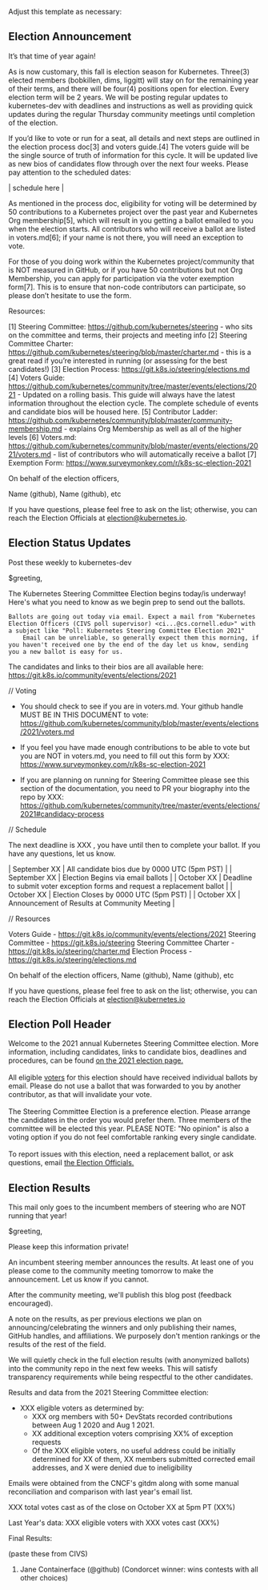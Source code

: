 Adjust this template as necessary:

## Election Announcement

It’s that time of year again!

As is now customary, this fall is election season for Kubernetes. Three(3) elected members (bobkillen, dims, liggitt) will stay on for the remaining year of their terms, and there will be four(4) positions open for election. Every election term will be 2 years. We will be posting regular updates to kubernetes-dev with deadlines and instructions as well as providing quick updates during the regular Thursday community meetings until completion of the election.

If you’d like to vote or run for a seat, all details and next steps are outlined in the election process doc[3] and voters guide.[4] The voters guide will be the single source of truth of information for this cycle. It will be updated live as new bios of candidates flow through over the next four weeks. Please pay attention to the scheduled dates:

| schedule here |

As mentioned in the process doc, eligibility for voting will be determined by 50 contributions to a Kubernetes project over the past year and Kubernetes Org membership[5], which will result in you getting a ballot emailed to you when the election starts. All contributors who will receive a ballot are listed in voters.md[6]; if your name is not there, you will need an exception to vote.

For those of you doing work within the Kubernetes project/community that is NOT measured in GitHub, or if you have 50 contributions but not Org Membership, you can apply for participation via the voter exemption form[7]. This is to ensure that non-code contributors can participate, so please don’t hesitate to use the form.

Resources:


[1] Steering Committee:  https://github.com/kubernetes/steering - who sits on the committee and terms, their projects and meeting info
[2] Steering Committee Charter: https://github.com/kubernetes/steering/blob/master/charter.md  - this is a great read if you’re interested in running (or assessing for the best candidates!)
[3] Election Process: https://git.k8s.io/steering/elections.md 
[4] Voters Guide: https://github.com/kubernetes/community/tree/master/events/elections/2021 - Updated on a rolling basis. This guide will always have the latest information throughout the election cycle. The complete schedule of events and candidate bios will be housed here.
[5] Contributor Ladder: https://github.com/kubernetes/community/blob/master/community-membership.md -  explains Org Membership as well as all of the higher levels
[6] Voters.md: https://github.com/kubernetes/community/blob/master/events/elections/2021/voters.md -  list of contributors who will automatically receive a ballot
[7] Exemption Form: https://www.surveymonkey.com/r/k8s-sc-election-2021


On behalf of the election officers,

Name (github), Name (github), etc

If you have questions, please feel free to ask on the list; otherwise, you can reach the Election Officials at election@kubernetes.io.

## Election Status Updates

Post these weekly to kubernetes-dev

$greeting,

The Kubernetes Steering Committee Election begins today/is underway! Here's what you need to know as we begin prep to send out the ballots.

    Ballots are going out today via email. Expect a mail from "Kubernetes Election Officers (CIVS poll supervisor) <ci...@cs.cornell.edu>" with a subject like "Poll: Kubernetes Steering Committee Election 2021"
        Email can be unreliable, so generally expect them this morning, if you haven't received one by the end of the day let us know, sending you a new ballot is easy for us.

The candidates and links to their bios are all available here: https://git.k8s.io/community/events/elections/2021

// Voting

- You should check to see if you are in voters.md. Your github handle MUST BE IN THIS DOCUMENT to vote: https://github.com/kubernetes/community/blob/master/events/elections/2021/voters.md

- If you feel you have made enough contributions to be able to vote but you are NOT in voters.md, you need to fill out this form by XXX: https://www.surveymonkey.com/r/k8s-sc-election-2021

- If you are planning on running for Steering Committee please see this section of the documentation, you need to PR your biography into the repo by XXX: https://github.com/kubernetes/community/tree/master/events/elections/2021#candidacy-process


// Schedule

The next deadline is XXX , you have until then to complete your ballot. If you have any questions, let us know.

| September XX | All candidate bios due by 0000 UTC (5pm PST) |
| September XX | Election Begins via email ballots |
| October XX   | Deadline to submit voter exception forms and request a replacement ballot |
| October XX   | Election Closes by 0000 UTC (5pm PST) |
| October XX   | Announcement of Results at Community Meeting |


// Resources

Voters Guide - https://git.k8s.io/community/events/elections/2021
Steering Committee -  https://git.k8s.io/steering
Steering Committee Charter - https://git.k8s.io/steering/charter.md
Election Process - https://git.k8s.io/steering/elections.md

On behalf of the election officers,
Name (github), Name (github), etc

If you have questions, please feel free to ask on the list; otherwise, you can reach the Election Officials at election@kubernetes.io

## Election Poll Header

Welcome to the 2021 annual Kubernetes Steering Committee election.  More information, including candidates, links to candidate bios, deadlines and procedures, can be found <a href="https://github.com/kubernetes/community/tree/master/events/elections/2021">on the 2021 election page.</a>
<br /><br />
All eligible <a href="https://github.com/kubernetes/community/blob/master/events/elections/2021/voters.md">voters</a> for this election should have received individual ballots by email.  Please do not use a ballot that was forwarded to you by another contributor, as that will invalidate your vote.
<br /><br />
The Steering Committee Election is a preference election.  Please arrange the candidates in the order you would prefer them.  Three members of the committee will be elected this year.  PLEASE NOTE: "No opinion" is also a voting option if you do not feel comfortable ranking every single candidate.
<br /><br />
To report issues with this election, need a replacement ballot, or ask questions, email <a href="mailto:election@kubernetes.io">the Election Officials.</a>

## Election Results

This mail only goes to the incumbent members of steering who are NOT running that year!

$greeting,

Please keep this information private!

An incumbent steering member announces the results. At least one of you please come to the community meeting tomorrow to make the announcement. Let us know if you cannot.

After the community meeting, we'll publish this blog post (feedback encouraged).

A note on the results, as per previous elections we plan on announcing/celebrating the winners and only publishing their names, GitHub handles, and affiliations. We purposely don't mention rankings or the results of the rest of the field.

We will quietly check in the full election results (with anonymized ballots) into the community repo in the next few weeks. This will satisfy transparency requirements while being respectful to the other candidates.

Results and data from the 2021 Steering Committee election:

- XXX eligible voters as determined by:
    - XXX org members with 50+ DevStats recorded contributions between
    Aug 1 2020 and Aug 1 2021.
    - XX additional exception voters comprising XX% of exception requests
    - Of the XXX eligible voters, no useful address could be initially
    determined for XX of them, XX members submitted corrected email addresses,
    and X were denied due to ineligibility

Emails were obtained from the CNCF's gitdm along with some manual
reconciliation and comparison with last year's email list.

XXX total votes cast as of the close on October XX at 5pm PT (XX%)

Last Year's data: XXX eligible voters with XXX votes cast (XX%)


Final Results:

(paste these from CIVS)
1. Jane Containerface (@github)  (Condorcet winner: wins contests with all other choices)
